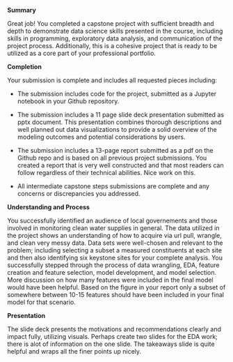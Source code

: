 
**Summary**

Great job! You completed a capstone project with sufficient breadth and depth to demonstrate data science skills presented in the course, including skills in programming, exploratory data analysis, and communication of the project process. Additionally, this is a cohesive project that is ready to be utilized as a core part of your professional portfolio.
  

**Completion**

Your submission is complete and includes all requested pieces including:

- The submission includes code for the project, submitted as a Jupyter notebook in your Github repository.

- The submission includes a 11 page slide deck presentation submitted as pptx document. This presentation combines thorough descriptions and well planned out data visualizations to provide a solid overview of the modeling outcomes and potential considerations by users.

- The submission includes a 13-page report submitted as a pdf on the Github repo and is based on all previous project submissions. You created a report that is very well constructed and that most readers can follow regardless of their technical abilities. Nice work on this.

- All intermediate capstone steps submissions are complete and any concerns or discrepancies you addressed.

  

**Understanding and Process**

You successfully identified an audience of local governements and those involved in monitoring clean water supplies in general. The data utilized in the project shows an understanding of how to acquire via url pull, wrangle, and clean very messy data. Data sets were well-chosen and relevant to the problem; including selecting a subset a measured constituents at each site and then also identifying six keystone sites for your complete analysis. You successfully stepped through the process of data wrangling, EDA, feature creation and feature selection, model development, and model selection. More discussion on how many features were included in the final model would have been helpful. Based on the figure in your report only a subset of somewhere between 10-15 features should have been included in your final model for that scenario.

  

**Presentation**

The slide deck presents the motivations and recommendations clearly and impact fully, utilizing visuals. Perhaps create two slides for the EDA work; there is alot of information on the one slide. The takeaways slide is quite helpful and wraps all the finer points up nicely.
<!--stackedit_data:
eyJoaXN0b3J5IjpbLTE0NDAyMTAyMzQsMTYyNDA5OTQwMSwtMj
gwNjMzMTg5XX0=
-->